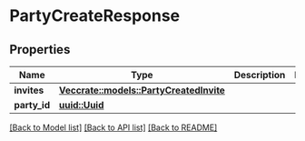 # PartyCreateResponse

## Properties

Name | Type | Description | Notes
------------ | ------------- | ------------- | -------------
**invites** | [**Vec<crate::models::PartyCreatedInvite>**](PartyCreatedInvite.md) |  | 
**party_id** | [**uuid::Uuid**](uuid::Uuid.md) |  | 

[[Back to Model list]](../README.md#documentation-for-models) [[Back to API list]](../README.md#documentation-for-api-endpoints) [[Back to README]](../README.md)



